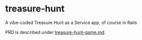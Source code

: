 # treasure-hunt

A vibe-coded Treasure Hunt as a Service app, of course in Rails

PRD is described under [treasure-hunt-game.md](treasure-hunt-game.md).

